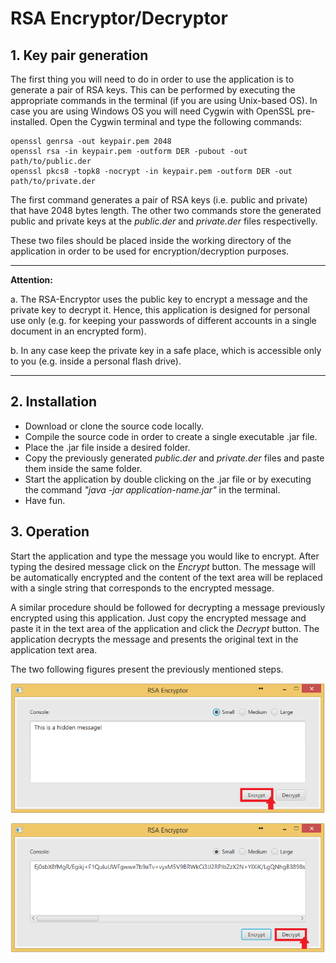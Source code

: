 RSA Encryptor/Decryptor
==============

<h2 id="key-generation">1. Key pair generation</h2>

The first thing you will need to do in order to use the application is to generate a pair of RSA keys. 
This can be performed by executing the appropriate commands in the terminal (if you are using Unix-based OS). In case you are using Windows OS you will need Cygwin with OpenSSL pre-installed.
Open the Cygwin terminal and type the following commands:

```
openssl genrsa -out keypair.pem 2048
openssl rsa -in keypair.pem -outform DER -pubout -out path/to/public.der
openssl pkcs8 -topk8 -nocrypt -in keypair.pem -outform DER -out path/to/private.der
```

The first command generates a pair of RSA keys (i.e. public and private) that have 2048 bytes length.
The other two commands store the generated public and private keys at the *public.der* and *private.der*
files respectivelly. 

These two files should be placed inside the working directory of the application in order to be used for encryption/decryption purposes.

---------------
**Attention:**



   a. The RSA-Encryptor uses the public key to encrypt a message and the private key to decrypt it. Hence, this application
    is designed for personal use only (e.g. for keeping your passwords of different accounts in a single document in an encrypted form).
	
   b. In any case keep the private key in a safe place, which is accessible only to you (e.g. inside a personal flash drive).

---------------


<h2 id="installation">2. Installation</h2>


  - Download or clone the source code locally.
  - Compile the source code in order to create a single executable .jar file.
  - Place the .jar file inside a desired folder.
  - Copy the previously generated *public.der* and *private.der* files and paste them inside the same folder.
  - Start the application by double clicking on the .jar file or by executing the command *"java -jar application-name.jar"* in the terminal.
  - Have fun.

<h2 id="operation">3. Operation</h3>

Start the application and type the message you would like to encrypt. After typing the desired message click on the *Encrypt* button.
The message will be automatically encrypted and the content of the text area will be replaced with a single string that corresponds to 
the encrypted message.	

A similar procedure should be followed for decrypting a message previously encrypted using this application. Just copy the encrypted 
message and paste it in the text area of the application and click the *Decrypt* button. The application decrypts the message and 
presents the original text in the application text area.

The two following figures present the previously mentioned steps.

 <p align="center" width="128" height="73">
	<img align="center" src="/images/fig1.png" />
 </p>
 
 <p align="center" width="128" height="73">
	<img align="center" src="/images/fig2.png" />
 </p>

